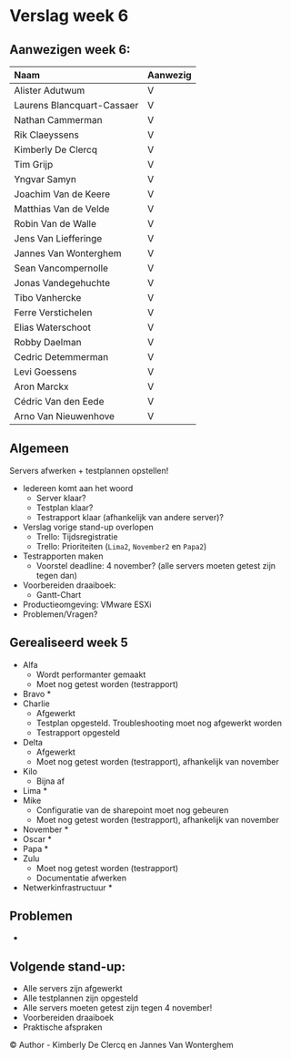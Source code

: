 # Verslag week 6 

## Aanwezigen week 6:
| Naam                          | Aanwezig |
| :---                          | :---   |
| Alister Adutwum               | V |
| Laurens Blancquart-Cassaer    | V |
| Nathan Cammerman              | V |
| Rik Claeyssens                | V |
| Kimberly De Clercq            | V |
| Tim Grijp                     | V |
| Yngvar Samyn                  | V |
| Joachim Van de Keere          | V |
| Matthias Van de Velde         | V |
| Robin Van de Walle            | V |
| Jens Van Liefferinge          | V |
| Jannes Van Wonterghem         | V |
| Sean Vancompernolle           | V |
| Jonas Vandegehuchte           | V |
| Tibo Vanhercke                | V |
| Ferre Verstichelen            | V |
| Elias Waterschoot             | V |
| Robby Daelman                 | V |
| Cedric Detemmerman            | V |
| Levi Goessens                 | V |
| Aron Marckx                   | V |
| Cédric Van den Eede           | V |
| Arno Van Nieuwenhove          | V |

## Algemeen

Servers afwerken + testplannen opstellen!

- Iedereen komt aan het woord
    - Server klaar?
    - Testplan klaar?
    - Testrapport klaar (afhankelijk van andere server)?
- Verslag vorige stand-up overlopen
    - Trello: Tijdsregistratie
    - Trello: Prioriteiten (`Lima2`, `November2` en `Papa2`)
- Testrapporten maken
    - Voorstel deadline: 4 november? (alle servers moeten getest zijn tegen dan)
- Voorbereiden draaiboek: 
    - Gantt-Chart
- Productieomgeving: VMware ESXi
- Problemen/Vragen?

## Gerealiseerd week 5
* Alfa
  * Wordt performanter gemaakt
  * Moet nog getest worden (testrapport)
* Bravo 
  *  
* Charlie 
  * Afgewerkt
  * Testplan opgesteld. Troubleshooting moet nog afgewerkt worden
  * Testrapport opgesteld
* Delta 
  * Afgewerkt
  * Moet nog getest worden (testrapport), afhankelijk van november
* Kilo 
  * Bijna af
* Lima 
  * 
* Mike 
  * Configuratie van de sharepoint moet nog gebeuren
  * Moet nog getest worden (testrapport), afhankelijk van november
* November 
  * 
* Oscar 
  * 
* Papa 
  * 
* Zulu 
  * Moet nog getest worden (testrapport) 
  * Documentatie afwerken
* Netwerkinfrastructuur 
  * 

## Problemen
- 

## Volgende stand-up:
- Alle servers zijn afgewerkt
- Alle testplannen zijn opgesteld
- Alle servers moeten getest zijn tegen 4 november!
- Voorbereiden draaiboek
- Praktische afspraken

© Author - Kimberly De Clercq en Jannes Van Wonterghem
